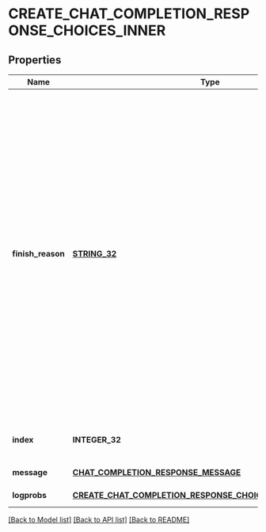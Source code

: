 # CREATE_CHAT_COMPLETION_RESPONSE_CHOICES_INNER

## Properties
Name | Type | Description | Notes
------------ | ------------- | ------------- | -------------
**finish_reason** | [**STRING_32**](STRING_32.md) | The reason the model stopped generating tokens. This will be &#x60;stop&#x60; if the model hit a natural stop point or a provided stop sequence, &#x60;length&#x60; if the maximum number of tokens specified in the request was reached, &#x60;content_filter&#x60; if content was omitted due to a flag from our content filters, &#x60;tool_calls&#x60; if the model called a tool, or &#x60;function_call&#x60; (deprecated) if the model called a function.  | [default to null]
**index** | **INTEGER_32** | The index of the choice in the list of choices. | [default to null]
**message** | [**CHAT_COMPLETION_RESPONSE_MESSAGE**](ChatCompletionResponseMessage.md) |  | [default to null]
**logprobs** | [**CREATE_CHAT_COMPLETION_RESPONSE_CHOICES_INNER_LOGPROBS**](CreateChatCompletionResponse_choices_inner_logprobs.md) |  | [default to null]

[[Back to Model list]](../README.md#documentation-for-models) [[Back to API list]](../README.md#documentation-for-api-endpoints) [[Back to README]](../README.md)



